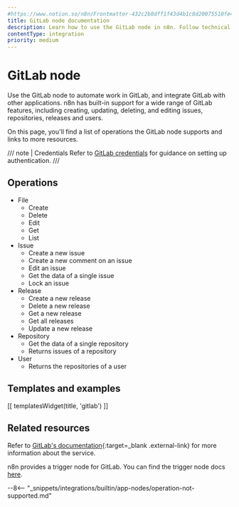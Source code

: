 ```yaml
---
#https://www.notion.so/n8n/Frontmatter-432c2b8dff1f43d4b1c8d20075510fe4
title: GitLab node documentation
description: Learn how to use the GitLab node in n8n. Follow technical documentation to integrate GitLab node into your workflows.
contentType: integration
priority: medium
---
```


# GitLab node

Use the GitLab node to automate work in GitLab, and integrate GitLab with other applications. n8n has built-in support for a wide range of GitLab features, including creating, updating, deleting, and editing issues, repositories, releases and users. 

On this page, you'll find a list of operations the GitLab node supports and links to more resources.

/// note | Credentials
Refer to [GitLab credentials](/integrations/builtin/credentials/gitlab/) for guidance on setting up authentication. 
///

## Operations

* File
	* Create
	* Delete
	* Edit
	* Get
	* List
* Issue
    * Create a new issue
    * Create a new comment on an issue
    * Edit an issue
    * Get the data of a single issue
    * Lock an issue
* Release
    * Create a new release
    * Delete a new release
    * Get a new release
    * Get all releases
    * Update a new release
* Repository
    * Get the data of a single repository
    * Returns issues of a repository
* User
    * Returns the repositories of a user

## Templates and examples

<!-- see https://www.notion.so/n8n/Pull-in-templates-for-the-integrations-pages-37c716837b804d30a33b47475f6e3780 -->
[[ templatesWidget(title, 'gitlab') ]]

## Related resources

Refer to [GitLab's documentation](https://docs.gitlab.com/ee/api/rest/){:target=_blank .external-link} for more information about the service.

n8n provides a trigger node for GitLab. You can find the trigger node docs [here](/integrations/builtin/trigger-nodes/n8n-nodes-base.gitlabtrigger/).

--8<-- "_snippets/integrations/builtin/app-nodes/operation-not-supported.md"

